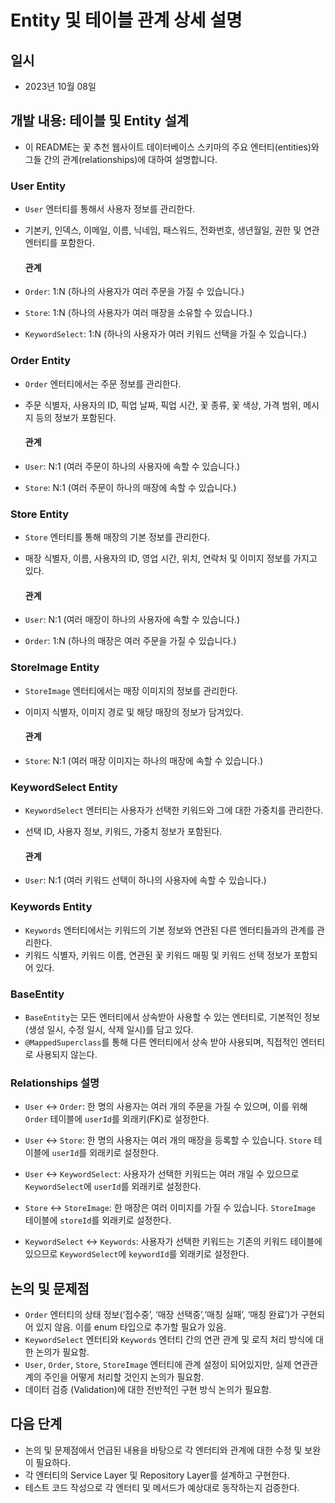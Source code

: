 # Entity 및 테이블 관계 상세 설명

## 일시
- 2023년 10월 08일

## 개발 내용: 테이블 및 Entity 설계
- 이 README는 꽃 추천 웹사이트 데이터베이스 스키마의 주요 엔터티(entities)와 그들 간의 관계(relationships)에 대하여 설명합니다.

### User Entity
- `User` 엔터티를 통해서 사용자 정보를 관리한다.
- 기본키, 인덱스, 이메일, 이름, 닉네임, 패스워드, 전화번호, 생년월일, 권한 및 연관 엔터티를 포함한다.

  #### 관계
- `Order`: 1:N (하나의 사용자가 여러 주문을 가질 수 있습니다.)
- `Store`: 1:N (하나의 사용자가 여러 매장을 소유할 수 있습니다.)
- `KeywordSelect`: 1:N (하나의 사용자가 여러 키워드 선택을 가질 수 있습니다.)

### Order Entity
- `Order` 엔터티에서는 주문 정보를 관리한다.
- 주문 식별자, 사용자의 ID, 픽업 날짜, 픽업 시간, 꽃 종류, 꽃 색상, 가격 범위, 메시지 등의 정보가 포함된다.

  #### 관계
- `User`: N:1 (여러 주문이 하나의 사용자에 속할 수 있습니다.)
- `Store`: N:1 (여러 주문이 하나의 매장에 속할 수 있습니다.)

### Store Entity
- `Store` 엔터티를 통해 매장의 기본 정보를 관리한다.
- 매장 식별자, 이름, 사용자의 ID, 영업 시간, 위치, 연락처 및 이미지 정보를 가지고 있다.

  #### 관계
- `User`: N:1 (여러 매장이 하나의 사용자에 속할 수 있습니다.)
- `Order`: 1:N (하나의 매장은 여러 주문을 가질 수 있습니다.)

### StoreImage Entity
- `StoreImage` 엔터티에서는 매장 이미지의 정보를 관리한다.
- 이미지 식별자, 이미지 경로 및 해당 매장의 정보가 담겨있다.

  #### 관계
- `Store`: N:1 (여러 매장 이미지는 하나의 매장에 속할 수 있습니다.)

### KeywordSelect Entity
- `KeywordSelect` 엔터티는 사용자가 선택한 키워드와 그에 대한 가중치를 관리한다.
- 선택 ID, 사용자 정보, 키워드, 가중치 정보가 포함된다.

  #### 관계
- `User`: N:1 (여러 키워드 선택이 하나의 사용자에 속할 수 있습니다.)

### Keywords Entity
- `Keywords` 엔터티에서는 키워드의 기본 정보와 연관된 다른 엔터티들과의 관계를 관리한다.
- 키워드 식별자, 키워드 이름, 연관된 꽃 키워드 매핑 및 키워드 선택 정보가 포함되어 있다.

### BaseEntity
- `BaseEntity`는 모든 엔터티에서 상속받아 사용할 수 있는 엔터티로, 기본적인 정보 (생성 일시, 수정 일시, 삭제 일시)를 담고 있다.
- `@MappedSuperclass`를 통해 다른 엔터티에서 상속 받아 사용되며, 직접적인 엔터티로 사용되지 않는다.


### Relationships 설명
- `User` ↔ `Order`: 한 명의 사용자는 여러 개의 주문을 가질 수 있으며, 이를 위해 `Order` 테이블에 `userId`를 외래키(FK)로 설정한다.

- `User` ↔ `Store`: 한 명의 사용자는 여러 개의 매장을 등록할 수 있습니다. `Store` 테이블에 `userId`를 외래키로 설정한다.

- `User` ↔ `KeywordSelect`: 사용자가 선택한 키워드는 여러 개일 수 있으므로 `KeywordSelect`에 `userId`를 외래키로 설정한다.

- `Store` ↔ `StoreImage`: 한 매장은 여러 이미지를 가질 수 있습니다. `StoreImage` 테이블에 `storeId`를 외래키로 설정한다.

- `KeywordSelect` ↔ `Keywords`: 사용자가 선택한 키워드는 기존의 키워드 테이블에 있으므로 `KeywordSelect`에 `keywordId`를 외래키로 설정한다.

## 논의 및 문제점
- `Order` 엔터티의 상태 정보(‘접수중’, ‘매장 선택중’,‘매칭 실패’, ‘매칭 완료’)가 구현되어 있지 않음. 이를 enum 타입으로 추가할 필요가 있음.
- `KeywordSelect` 엔터티와 `Keywords` 엔터티 간의 연관 관계 및 로직 처리 방식에 대한 논의가 필요함.
- `User`, `Order`, `Store`, `StoreImage` 엔터티에 관계 설정이 되어있지만, 실제 연관관계의 주인을 어떻게 처리할 것인지 논의가 필요함.
- 데이터 검증 (Validation)에 대한 전반적인 구현 방식 논의가 필요함.

## 다음 단계
- 논의 및 문제점에서 언급된 내용을 바탕으로 각 엔터티와 관계에 대한 수정 및 보완이 필요하다.
- 각 엔터티의 Service Layer 및 Repository Layer를 설계하고 구현한다.
- 테스트 코드 작성으로 각 엔터티 및 메서드가 예상대로 동작하는지 검증한다.
